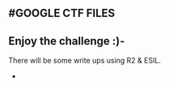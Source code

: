 #GOOGLE CTF FILES 
-----------------------
Enjoy the challenge :)-
----------------------

There will be some write ups using R2 & ESIL.


-

